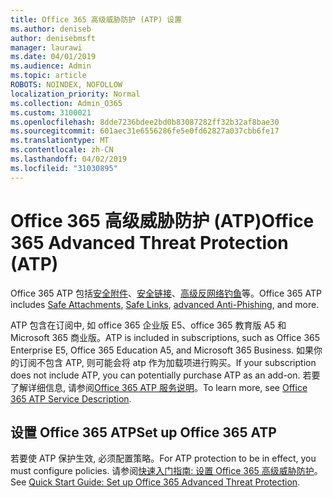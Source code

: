 ```yaml
---
title: Office 365 高级威胁防护 (ATP) 设置
ms.author: deniseb
author: denisebmsft
manager: laurawi
ms.date: 04/01/2019
ms.audience: Admin
ms.topic: article
ROBOTS: NOINDEX, NOFOLLOW
localization_priority: Normal
ms.collection: Admin_O365
ms.custom: 3100021
ms.openlocfilehash: 8dde7236bdee2bd0b83087282ff32b32af8bae30
ms.sourcegitcommit: 601aec31e6556286fe5e0fd62827a037cbb6fe17
ms.translationtype: MT
ms.contentlocale: zh-CN
ms.lasthandoff: 04/02/2019
ms.locfileid: "31030895"
---
```

# <a name="office-365-advanced-threat-protection-atp"></a><span data-ttu-id="41c3b-102">Office 365 高级威胁防护 (ATP)</span><span class="sxs-lookup"><span data-stu-id="41c3b-102">Office 365 Advanced Threat Protection (ATP)</span></span>

<span data-ttu-id="41c3b-103">Office 365 ATP 包括[安全附件](https://docs.microsoft.com/office365/securitycompliance/atp-safe-attachments)、[安全链接](https://docs.microsoft.com/office365/securitycompliance/atp-safe-links)、[高级反网络钓鱼](https://docs.microsoft.com/office365/securitycompliance/atp-anti-phishing)等。</span><span class="sxs-lookup"><span data-stu-id="41c3b-103">Office 365 ATP includes [Safe Attachments](https://docs.microsoft.com/office365/securitycompliance/atp-safe-attachments), [Safe Links](https://docs.microsoft.com/office365/securitycompliance/atp-safe-links), [advanced Anti-Phishing](https://docs.microsoft.com/office365/securitycompliance/atp-anti-phishing), and more.</span></span> 

<span data-ttu-id="41c3b-104">ATP 包含在订阅中, 如 office 365 企业版 E5、office 365 教育版 A5 和 Microsoft 365 商业版。</span><span class="sxs-lookup"><span data-stu-id="41c3b-104">ATP is included in subscriptions, such as Office 365 Enterprise E5, Office 365 Education A5, and Microsoft 365 Business.</span></span> <span data-ttu-id="41c3b-105">如果你的订阅不包含 ATP, 则可能会将 atp 作为加载项进行购买。</span><span class="sxs-lookup"><span data-stu-id="41c3b-105">If your subscription does not include ATP, you can potentially purchase ATP as an add-on.</span></span> <span data-ttu-id="41c3b-106">若要了解详细信息, 请参阅[Office 365 ATP 服务说明](https://docs.microsoft.com/office365/servicedescriptions/office-365-advanced-threat-protection-service-description)。</span><span class="sxs-lookup"><span data-stu-id="41c3b-106">To learn more, see [Office 365 ATP Service Description](https://docs.microsoft.com/office365/servicedescriptions/office-365-advanced-threat-protection-service-description).</span></span>

## <a name="set-up-office-365-atp"></a><span data-ttu-id="41c3b-107">设置 Office 365 ATP</span><span class="sxs-lookup"><span data-stu-id="41c3b-107">Set up Office 365 ATP</span></span>

<span data-ttu-id="41c3b-108">若要使 ATP 保护生效, 必须配置策略。</span><span class="sxs-lookup"><span data-stu-id="41c3b-108">For ATP protection to be in effect, you must configure policies.</span></span> <span data-ttu-id="41c3b-109">请参阅[快速入门指南: 设置 Office 365 高级威胁防护](https://docs.microsoft.com/office365/securitycompliance/checklist-atp-setup)。</span><span class="sxs-lookup"><span data-stu-id="41c3b-109">See [Quick Start Guide: Set up Office 365 Advanced Threat Protection](https://docs.microsoft.com/office365/securitycompliance/checklist-atp-setup).</span></span>

